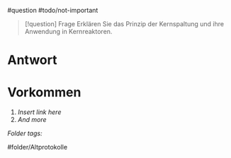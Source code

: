 
#question #todo/not-important 

> [!question] Frage
> Erklären Sie das Prinzip der Kernspaltung und ihre Anwendung in Kernreaktoren.
> 

# Antwort



# Vorkommen
1. *Insert link here*
2. *And more*


 *Folder tags:*

#folder/Altprotokolle